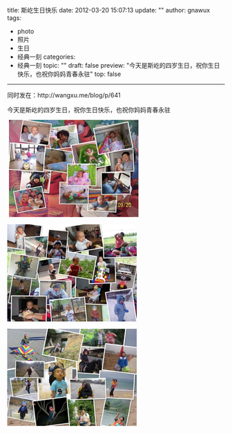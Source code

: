 title: 斯屹生日快乐
date: 2012-03-20 15:07:13
update: ""
author: gnawux
tags:
- photo
- 照片
- 生日
- 经典一刻
categories:
- 经典一刻
topic: ""
draft: false
preview: "今天是斯屹的四岁生日，祝你生日快乐，也祝你妈妈青春永驻"
top: false


---


<p>同时发在：http://wangxu.me/blog/p/641</p>
<p>今天是斯屹的四岁生日，祝你生日快乐，也祝你妈妈青春永驻</p>
<div> <a href="http://wangsiyi.net/siyi/wp-content/uploads/2012/03/siyi-4years-1.jpg"><img class="aligncenter size-medium wp-image-82" title="siyi-4years-1" src="/images/siyi-4years-1-300x225.jpg" alt="" width="300" height="225" /></a></div>
<p><a href="http://wangsiyi.net/siyi/wp-content/uploads/2012/03/siyi-4years-2.jpg"><img class="aligncenter size-medium wp-image-83" title="siyi-4years-2" src="/images/siyi-4years-2-300x225.jpg" alt="" width="300" height="225" /></a></p>
<p><a href="http://wangsiyi.net/siyi/wp-content/uploads/2012/03/siyi-4years-3.jpg"><img class="aligncenter size-medium wp-image-84" title="siyi-4years-3" src="/images/siyi-4years-3-300x225.jpg" alt="" width="300" height="225" /></a></p>
<p>&nbsp;</p>

